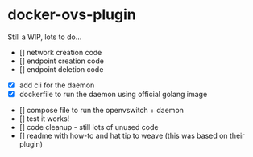 docker-ovs-plugin
=================

Still a WIP, lots to do...

- [] network creation code
- [] endpoint creation code
- [] endpoint deletion code
- [x] add cli for the daemon
- [x] dockerfile to run the daemon using official golang image
- [] compose file to run the openvswitch + daemon
- [] test it works!
- [] code cleanup - still lots of unused code
- [] readme with how-to and hat tip to weave (this was based on their plugin)
